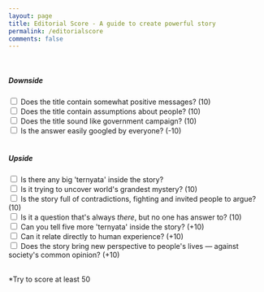 ```yaml
---
layout: page
title: Editorial Score - A guide to create powerful story
permalink: /editorialscore
comments: false
---
```


<script src="{{ site.baseurl }}/assets/js/editorialscore.js"></script>
<script src="https://cdnjs.cloudflare.com/ajax/libs/jquery/3.4.1/core.js"></script>
<script src="https://cdnjs.cloudflare.com/ajax/libs/jquery/3.4.1/jquery.js"></script>




<div class="progress">
       <div class="progress-bar" role="progressbar" aria-valuenow='progress' aria-valuemin="0" aria-valuemax="100">

   </div>
   </div>

<br>

<h5>Downside</h5>
<div class="checkbox">
  <label><input name="p10" class="progress" type="checkbox" id="first"> Does the title contain somewhat positive messages? (10)</label><br>
  <label><input name="p20" class="progress" type="checkbox" id="second"> Does the title contain assumptions about people? (10)</label><br>
  <label><input name="p30" class="progress" type="checkbox" id="third"> Does the title sound like government campaign? (10)</label><br>
  <label><input name="p40" class="progress" type="checkbox" id="fourth"> Is the answer easily googled by everyone? (-10)</label>
</div>

<script>
        $(function() {
            $('#first').click(() => {
                let data = !parseInt($('#progress').html(), 10) ? 0 : parseInt($('#progress').html());
                $('#first').prop('checked') ? 1 : 0;
                if($('#first').prop('checked')) {
                    data += 10;
                } else {
                    data -= 10;
                }
                console.log(data);
                $('#progress').html(data);
            });

            $('#second').click(() => {
                let data = !parseInt($('#progress').html(), 10) ? 0 : parseInt($('#progress').html());
                $('#second').prop('checked') ? 1 : 0;
                if($('#second').prop('checked')) {
                    data += 10;
                } else {
                    data -= 10;
                }
                console.log(data);
                $('#progress').html(data);
            });
        });




$('input').on('click', function(){
  var valeur = $('#progress');
  $('input:checked').each(function(){
    if ( $('#progress') > valeur )
    {
        valeur =  $('#progress');
       }
  });
  $('.progress-bar').css('width', $('#progress')+'%').attr('aria-valuenow', $('#progress')).html($('#progress')+'%');
});


    </script>

<br>

<h5>Upside</h5>
<div class="checkbox">
  <label><input name="progress" class="progress" type="checkbox" value="10"> Is there any big 'ternyata' inside the story?</label>
  <br>
  <label><input name="progress" class="progress" type="checkbox" value="20"> Is it trying to uncover world's grandest mystery? (10)</label><br>
  <label><input type="checkbox" value="30"> Is the story full of contradictions, fighting and invited people to argue? (10)</label><br>
  <label><input type="checkbox" value="40"> Is it a question that's always <i>there</i>, but no one has answer to? (10)</label><br>
  <label><input type="checkbox" value="10"> Can you tell five more 'ternyata' inside the story? (+10)</label><br>
  <label><input type="checkbox" value="10"> Can it relate directly to human experience? (+10)</label><br>
  <label><input type="checkbox" value="10"> Does the story bring new perspective to people's lives — against society's common opinion? (+10)</label><br>
</div>
<br>

<p>*Try to score at least 50</p>
